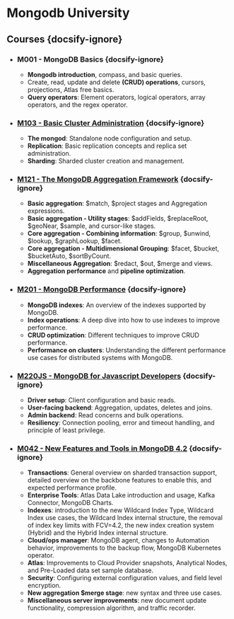 # Mongodb University

## Courses {docsify-ignore}

- ### M001 - MongoDB Basics {docsify-ignore}
    - **Mongodb introduction**, compass, and basic queries.
    - Create, read, update and delete **(CRUD) operations**, cursors, projections, Atlas free basics.
    - **Query operators**: Element operators, logical operators, array operators, and the regex operator.

- ### [M103 - Basic Cluster Administration](/mongodb/university/m103.md) {docsify-ignore}
    - **The mongod**: Standalone node configuration and setup.
    - **Replication**: Basic replication concepts and replica set administration.
    - **Sharding**: Sharded cluster creation and management.

- ### [M121 - The MongoDB Aggregation Framework](/mongodb/university/m121.md) {docsify-ignore}
    - **Basic aggregation**: $match, $project stages and Aggregation expressions.
    - **Basic aggregation - Utility stages**: $addFields, $replaceRoot, $geoNear, $sample, and cursor-like stages.
    - **Core aggregation - Combining information**: $group, $unwind, $lookup, $graphLookup, $facet.
    - **Core aggregation - Multidimensional Grouping**: $facet, $bucket, $bucketAuto, $sortByCount.
    - **Miscellaneous Aggregation**: $redact, $out, $merge and views.
    - **Aggregation performance** and **pipeline optimization**.

- ### [M201 - MongoDB Performance](/mongodb/university/m201.md) {docsify-ignore}
    - **MongoDB indexes**: An overview of the indexes supported by MongoDB.
    - **Index operations**: A deep dive into how to use indexes to improve performance.
    - **CRUD optimization**: Different techniques to improve CRUD performance.
    - **Performance on clusters**: Understanding the different performance use cases for distributed systems with MongoDB.

- ### [M220JS - MongoDB for Javascript Developers](/mongodb/university/m220js.md) {docsify-ignore}
    - **Driver setup**: Client configuration and basic reads.
    - **User-facing backend**: Aggregation, updates, deletes and joins.
    - **Admin backend**: Read concerns and bulk operations.
    - **Resiliency**: Connection pooling, error and timeout handling, and principle of least privilege.

- ### [M042 - New Features and Tools in MongoDB 4.2](/mongodb/university/m042.md) {docsify-ignore}
    - **Transactions**: General overview on sharded transaction support, detailed overview on the backbone features to enable this, and expected performance profile.
    - **Enterprise Tools**: Atlas Data Lake introduction and usage, Kafka Connector, MongoDB Charts.
    - **Indexes**: introduction to the new Wildcard Index Type, Wildcard Index use cases, the Wildcard Index internal structure, the removal of index key limits with FCV=4.2, the new index creation system (Hybrid) and the Hybrid Index internal structure.
    - **Cloud/ops manager**: MongoDB agent, changes to Automation behavior, improvements to the backup flow, MongoDB Kubernetes operator.
    - **Atlas**: Improvements to Cloud Provider snapshots, Analytical Nodes, and Pre-Loaded data set sample database.
    - **Security**: Configuring external configuration values, and field level encryption.
    - **New aggregation $merge stage**: new syntax and three use cases.
    - **Miscellaneous server improvements**: new document update functionality, compression algorithm, and traffic recorder.
